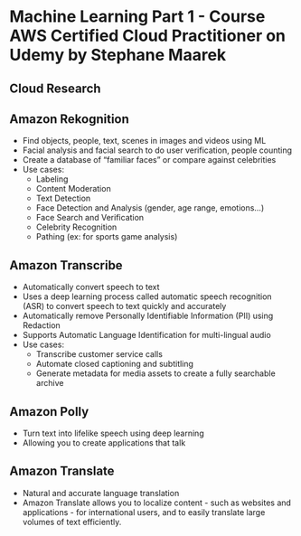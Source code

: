 
# Machine Learning Part 1 - Course AWS Certified Cloud Practitioner on Udemy by Stephane Maarek

## Cloud Research
## Amazon Rekognition
- Find objects, people, text, scenes in images and videos using ML
- Facial analysis and facial search to do user verification, people counting
- Create a database of “familiar faces” or compare against celebrities
- Use cases:
	- Labeling
	- Content Moderation
	- Text Detection
	- Face Detection and Analysis (gender, age range, emotions…)
	- Face Search and Verification
	- Celebrity Recognition
	- Pathing (ex: for sports game analysis)

## Amazon Transcribe
- Automatically convert speech to text
- Uses a deep learning process called automatic speech recognition (ASR) to convert speech to text quickly and accurately
- Automatically remove Personally Identifiable Information (PII) using Redaction
- Supports Automatic Language Identification for multi-lingual audio
- Use cases:
	- Transcribe customer service calls
	- Automate closed captioning and subtitling
	- Generate metadata for media assets to create a fully searchable archive

## Amazon Polly
- Turn text into lifelike speech using deep learning
- Allowing you to create applications that talk

## Amazon Translate
- Natural and accurate language translation
- Amazon Translate allows you to localize content - such as websites and applications - for international users, and to easily translate large volumes of text efficiently.
